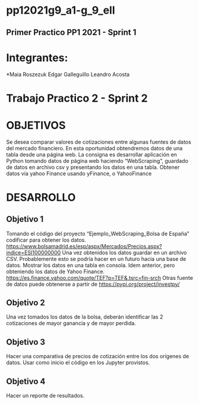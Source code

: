 # pp12021g9_a1-g_9_ell
## Primer Practico PP1 2021 - Sprint 1
# Integrantes:
*Maia Roszezuk
Edgar Galleguillo
Leandro Acosta



# Trabajo Practico 2 - Sprint 2

# OBJETIVOS
Se desea comparar valores de cotizaciones entre algunas fuentes de datos del mercado financiero. 
En esta oportunidad obtendremos datos de una tabla desde una página web.
La consigna es desarrollar aplicación en Python tomando datos de página web haciendo “WebScraping”, guardado de datos en archivo csv y presentando los datos en una tabla. 
Obtener datos via yahoo Finance usando yFinance, o YahooFinance

# DESARROLLO
## Objetivo 1
Tomando el código del proyecto “Ejemplo_WebScraping_Bolsa de España” codificar para obtener los datos.
https://www.bolsamadrid.es/esp/aspx/Mercados/Precios.aspx?indice=ESI100000000
Una vez obtenidos los datos guardar en un archivo CSV. Probablemente esto se podría hacer en un futuro hacia una base de datos.
Mostrar los datos en una tabla en consola.
Idem anterior, pero obteniendo los datos de Yahoo Finance.
https://es.finance.yahoo.com/quote/TEF?p=TEF&.tsrc=fin-srch
Otras fuente de datos puede obtenerse a partir de https://pypi.org/project/investpy/

## Objetivo 2
Una vez tomados los datos de la bolsa, deberán identificar las 2 cotizaciones de mayor ganancia y de mayor perdida.

## Objetivo 3
Hacer una comparativa de precios de cotización entre los dos orígenes de datos.
Usar como inicio el código en los Jupyter provistos.

## Objetivo 4
Hacer un reporte de resultados.




